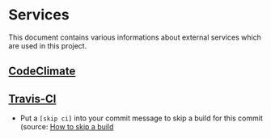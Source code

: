 # Services

This document contains various informations about external services which are used in this project.

## [CodeClimate](http://www.codeclimate.org)

## [Travis-CI](http://www.travis-ci.org)

- Put a `[skip ci]` into your commit message to skip a build for this commit (source: [How to skip a build](http://docs.travis-ci.com/user/how-to-skip-a-build/)